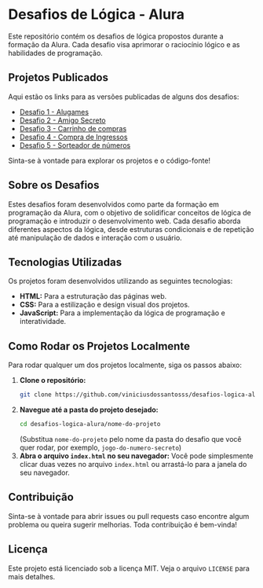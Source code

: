 # Desafios de Lógica - Alura

Este repositório contém os desafios de lógica propostos durante a formação da Alura. Cada desafio visa aprimorar o raciocínio lógico e as habilidades de programação.

## Projetos Publicados

Aqui estão os links para as versões publicadas de alguns dos desafios:

- [Desafio 1 - Alugames](https://desafios-logica-alura.vercel.app/)
- [Desafio 2 - Amigo Secreto](https://desafios-logica-alura-w79n.vercel.app/)
- [Desafio 3 - Carrinho de compras](https://desafios-logica-alura-saiw.vercel.app/)
- [Desafio 4 - Compra de Ingressos](https://desafios-logica-alura-znps.vercel.app/)
- [Desafio 5 - Sorteador de números](https://desafios-logica-alura-rp4u.vercel.app/)

Sinta-se à vontade para explorar os projetos e o código-fonte!




## Sobre os Desafios

Estes desafios foram desenvolvidos como parte da formação em programação da Alura, com o objetivo de solidificar conceitos de lógica de programação e introduzir o desenvolvimento web. Cada desafio aborda diferentes aspectos da lógica, desde estruturas condicionais e de repetição até manipulação de dados e interação com o usuário.

## Tecnologias Utilizadas

Os projetos foram desenvolvidos utilizando as seguintes tecnologias:

- **HTML:** Para a estruturação das páginas web.
- **CSS:** Para a estilização e design visual dos projetos.
- **JavaScript:** Para a implementação da lógica de programação e interatividade.

## Como Rodar os Projetos Localmente

Para rodar qualquer um dos projetos localmente, siga os passos abaixo:

1.  **Clone o repositório:**
    ```bash
    git clone https://github.com/viniciusdossantosss/desafios-logica-alura.git
    ```
2.  **Navegue até a pasta do projeto desejado:**
    ```bash
    cd desafios-logica-alura/nome-do-projeto
    ```
    (Substitua `nome-do-projeto` pelo nome da pasta do desafio que você quer rodar, por exemplo, `jogo-do-numero-secreto`)
3.  **Abra o arquivo `index.html` no seu navegador:**
    Você pode simplesmente clicar duas vezes no arquivo `index.html` ou arrastá-lo para a janela do seu navegador.

## Contribuição

Sinta-se à vontade para abrir issues ou pull requests caso encontre algum problema ou queira sugerir melhorias. Toda contribuição é bem-vinda!

## Licença

Este projeto está licenciado sob a licença MIT. Veja o arquivo `LICENSE` para mais detalhes.
